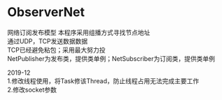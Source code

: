 # ObserverNet
网络订阅发布模型
 本程序采用组播方式寻找节点地址  
通过UDP，TCP发送数据数据  
TCP已经避免粘包；采用最大努力投  
NetPublisher为发布类，提供类单例；NetSubscriber为订阅类，提供类单例  

2019-12  
  1.修改线程使用，将Task修该Thread，防止线程占用无法完成主要工作  
  2.修改socket参数  
